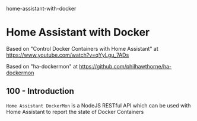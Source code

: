 home-assistant-with-docker
# Home Assistant with Docker

Based on "Control Docker Containers with Home Assistant" at https://www.youtube.com/watch?v=qYyLgu_7ADs

Based on "ha-dockermon" at https://github.com/philhawthorne/ha-dockermon

## 100 - Introduction

```Home Assistant DockerMon``` is a NodeJS RESTful API which can be used with Home Assistant to report the state of Docker Containers
